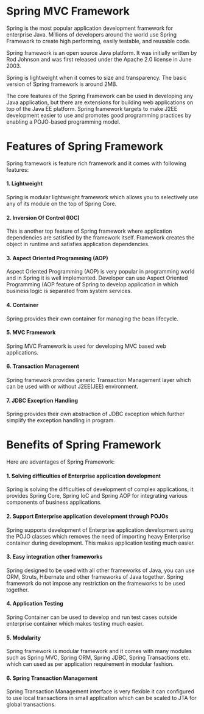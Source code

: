 <html>
  <body>
    <h1>Spring MVC Framework</h1>
   <p> Spring is the most popular application development framework for enterprise Java. Millions of developers around the world use Spring Framework to create high performing, easily testable, and reusable code.</p>

<p>Spring framework is an open source Java platform. It was initially written by Rod Johnson and was first released under the Apache 2.0 license in June 2003.</p>

<p>Spring is lightweight when it comes to size and transparency. The basic version of Spring framework is around 2MB.</p>

<p>The core features of the Spring Framework can be used in developing any Java application, but there are extensions for building web applications on top of the Java EE platform. Spring framework targets to make J2EE development easier to use and promotes good programming practices by enabling a POJO-based programming model.</p>
    <h1> Features of Spring Framework</h1>
Spring framework is feature rich framework and it comes with following features:

<h4>1. Lightweight</h4>

<p>Spring is modular lightweight framework which allows you to selectively use any of its module on the top of Spring Core.</p>
<h4> 2. Inversion Of Control (IOC)</h4>
<p>This is another top feature of Spring framework where application dependencies are satisfied by the framework itself. Framework creates the object in runtime and satisfies application dependencies.</p>

<h4>3. Aspect Oriented Programming (AOP)</h4>
<p>Aspect Oriented Programming (AOP) is very popular in programming world and in Spring it is well implemented. Developer can use Aspect Oriented Programming (AOP feature of Spring to develop application in which business logic is separated from system services.</p>

<h4>4. Container</h4>
<p>Spring provides their own container for managing the bean lifecycle.</p>
<h4>5. MVC Framework</h4>
<p>Spring MVC Framework is used for developing MVC based web applications.</p>
<h4>6. Transaction Management</h4>
<p>Spring framework provides generic Transaction Management layer which can be used with or without J2EE(JEE) environment.</p>
<h4>7. JDBC Exception Handling</h4>
<p>Spring provides their own abstraction of JDBC exception which further simplify the exception handling in program.</p>

<h1>Benefits of Spring Framework</h1>
Here are advantages of Spring Framework:

<h4>1. Solving difficulties of Enterprise application development</h4>
<p>Spring is solving the difficulties of development of complex applications, it provides Spring Core,  Spring IoC and Spring AOP for integrating various components of business applications.</p>

<h4>2. Support Enterprise application development through POJOs</h4>

<p>Spring supports development of Enterprise application development using the POJO classes which removes the need of importing heavy Enterprise container during development. This makes application testing much easier.</p>

<h4>3. Easy integration other frameworks</h4>
<p>Spring designed to be used with all other frameworks of Java, you can use ORM, Struts, Hibernate and other frameworks of Java together. Spring framework do not impose any restriction on the frameworks to be used together.</p>
<h4>4. Application Testing</h4>
<p>Spring Container can be used to develop and run test cases outside enterprise container which makes testing much easier.</p>
<h4>5. Modularity</h4>
<p>Spring framework is modular framework and it comes with many modules such as Spring MVC, Spring ORM, Spring JDBC, Spring Transactions etc. which can used as per application requirement in modular fashion.</p>
<h4>6. Spring Transaction Management</h4>
<p>Spring Transaction Management interface is very flexible it can configured to use local transactions in small application which can be scaled to JTA for global transactions.</p>
  </body>
  </html>
